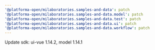 ```yaml
---
'@platforma-open/milaboratories.samples-and-data': patch
'@platforma-open/milaboratories.samples-and-data.model': patch
'@platforma-open/milaboratories.samples-and-data.test': patch
'@platforma-open/milaboratories.samples-and-data.ui': patch
'@platforma-open/milaboratories.samples-and-data.workflow': patch
---
```


Update sdk: ui-vue 1.14.2, model 1.14.1

